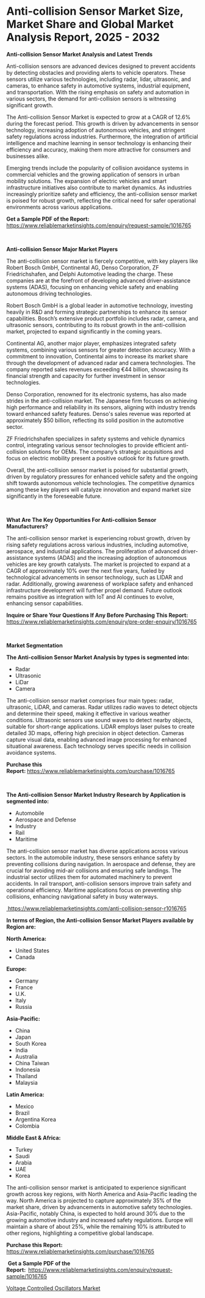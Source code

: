 <p><h1>Anti-collision Sensor Market Size, Market Share and Global Market Analysis Report, 2025 - 2032</h1></p><p><strong>Anti-collision Sensor Market Analysis and Latest Trends</strong></p>
<p><p>Anti-collision sensors are advanced devices designed to prevent accidents by detecting obstacles and providing alerts to vehicle operators. These sensors utilize various technologies, including radar, lidar, ultrasonic, and cameras, to enhance safety in automotive systems, industrial equipment, and transportation. With the rising emphasis on safety and automation in various sectors, the demand for anti-collision sensors is witnessing significant growth.</p><p>The Anti-collision Sensor Market is expected to grow at a CAGR of 12.6% during the forecast period. This growth is driven by advancements in sensor technology, increasing adoption of autonomous vehicles, and stringent safety regulations across industries. Furthermore, the integration of artificial intelligence and machine learning in sensor technology is enhancing their efficiency and accuracy, making them more attractive for consumers and businesses alike.</p><p>Emerging trends include the popularity of collision avoidance systems in commercial vehicles and the growing application of sensors in urban mobility solutions. The expansion of electric vehicles and smart infrastructure initiatives also contribute to market dynamics. As industries increasingly prioritize safety and efficiency, the anti-collision sensor market is poised for robust growth, reflecting the critical need for safer operational environments across various applications.</p></p>
<p><strong>Get a Sample PDF of the Report:&nbsp;</strong> <a href="https://www.reliablemarketinsights.com/enquiry/request-sample/1016765?utm_campaign=3044&utm_medium=2&utm_source=Github&utm_content=ia&utm_term=06042025&utm_id=anti-collision-sensor">https://www.reliablemarketinsights.com/enquiry/request-sample/1016765</a></p>
<p>&nbsp;</p>
<p><strong>Anti-collision Sensor Major Market Players</strong></p>
<p><p>The anti-collision sensor market is fiercely competitive, with key players like Robert Bosch GmbH, Continental AG, Denso Corporation, ZF Friedrichshafen, and Delphi Automotive leading the charge. These companies are at the forefront of developing advanced driver-assistance systems (ADAS), focusing on enhancing vehicle safety and enabling autonomous driving technologies.</p><p>Robert Bosch GmbH is a global leader in automotive technology, investing heavily in R&D and forming strategic partnerships to enhance its sensor capabilities. Bosch’s extensive product portfolio includes radar, camera, and ultrasonic sensors, contributing to its robust growth in the anti-collision market, projected to expand significantly in the coming years.</p><p>Continental AG, another major player, emphasizes integrated safety systems, combining various sensors for greater detection accuracy. With a commitment to innovation, Continental aims to increase its market share through the development of advanced radar and camera technologies. The company reported sales revenues exceeding €44 billion, showcasing its financial strength and capacity for further investment in sensor technologies.</p><p>Denso Corporation, renowned for its electronic systems, has also made strides in the anti-collision market. The Japanese firm focuses on achieving high performance and reliability in its sensors, aligning with industry trends toward enhanced safety features. Denso's sales revenue was reported at approximately $50 billion, reflecting its solid position in the automotive sector.</p><p>ZF Friedrichshafen specializes in safety systems and vehicle dynamics control, integrating various sensor technologies to provide efficient anti-collision solutions for OEMs. The company’s strategic acquisitions and focus on electric mobility present a positive outlook for its future growth.</p><p>Overall, the anti-collision sensor market is poised for substantial growth, driven by regulatory pressures for enhanced vehicle safety and the ongoing shift towards autonomous vehicle technologies. The competitive dynamics among these key players will catalyze innovation and expand market size significantly in the foreseeable future.</p></p>
<p>&nbsp;</p>
<p><strong>What Are The Key Opportunities For Anti-collision Sensor Manufacturers?</strong></p>
<p><p>The anti-collision sensor market is experiencing robust growth, driven by rising safety regulations across various industries, including automotive, aerospace, and industrial applications. The proliferation of advanced driver-assistance systems (ADAS) and the increasing adoption of autonomous vehicles are key growth catalysts. The market is projected to expand at a CAGR of approximately 10% over the next five years, fueled by technological advancements in sensor technology, such as LIDAR and radar. Additionally, growing awareness of workplace safety and enhanced infrastructure development will further propel demand. Future outlook remains positive as integration with IoT and AI continues to evolve, enhancing sensor capabilities.</p></p>
<p><strong>Inquire or Share Your Questions If Any Before Purchasing This Report:</strong> <a href="https://www.reliablemarketinsights.com/enquiry/pre-order-enquiry/1016765?utm_campaign=3044&utm_medium=2&utm_source=Github&utm_content=ia&utm_term=06042025&utm_id=anti-collision-sensor">https://www.reliablemarketinsights.com/enquiry/pre-order-enquiry/1016765</a></p>
<p>&nbsp;</p>
<p><strong>Market Segmentation</strong></p>
<p><strong>The Anti-collision Sensor Market Analysis by types is segmented into:</strong></p>
<p><ul><li>Radar</li><li>Ultrasonic</li><li>LiDar</li><li>Camera</li></ul></p>
<p><p>The anti-collision sensor market comprises four main types: radar, ultrasonic, LiDAR, and cameras. Radar utilizes radio waves to detect objects and determine their speed, making it effective in various weather conditions. Ultrasonic sensors use sound waves to detect nearby objects, suitable for short-range applications. LiDAR employs laser pulses to create detailed 3D maps, offering high precision in object detection. Cameras capture visual data, enabling advanced image processing for enhanced situational awareness. Each technology serves specific needs in collision avoidance systems.</p></p>
<p><strong>Purchase this Report:&nbsp;</strong><a href="https://www.reliablemarketinsights.com/purchase/1016765?utm_campaign=3044&utm_medium=2&utm_source=Github&utm_content=ia&utm_term=06042025&utm_id=anti-collision-sensor">https://www.reliablemarketinsights.com/purchase/1016765</a></p>
<p>&nbsp;</p>
<p><strong>The Anti-collision Sensor Market Industry Research by Application is segmented into:</strong></p>
<p><ul><li>Automobile</li><li>Aerospace and Defense</li><li>Industry</li><li>Rail</li><li>Maritime</li></ul></p>
<p><p>The anti-collision sensor market has diverse applications across various sectors. In the automobile industry, these sensors enhance safety by preventing collisions during navigation. In aerospace and defense, they are crucial for avoiding mid-air collisions and ensuring safe landings. The industrial sector utilizes them for automated machinery to prevent accidents. In rail transport, anti-collision sensors improve train safety and operational efficiency. Maritime applications focus on preventing ship collisions, enhancing navigational safety in busy waterways.</p></p>
<p><a href="https://www.reliablemarketinsights.com/anti-collision-sensor-r1016765?utm_campaign=3044&utm_medium=2&utm_source=Github&utm_content=ia&utm_term=06042025&utm_id=anti-collision-sensor">&nbsp;https://www.reliablemarketinsights.com/anti-collision-sensor-r1016765</a></p>
<p><strong>In terms of Region, the Anti-collision Sensor Market Players available by Region are:</strong></p>
<p>
    <p> <strong> North America: </strong>
        <ul>
            <li>United States</li>
            <li>Canada</li>
        </ul>
        </p> 
    <p> <strong> Europe: </strong>
        <ul>
            <li>Germany</li>
            <li>France</li>
            <li>U.K.</li>
            <li>Italy</li>
            <li>Russia</li>
        </ul>
        </p> 
    <p> <strong> Asia-Pacific: </strong>
        <ul>
            <li>China</li>
            <li>Japan</li>
            <li>South Korea</li>
            <li>India</li>
            <li>Australia</li>
            <li>China Taiwan</li>
            <li>Indonesia</li>
            <li>Thailand</li>
            <li>Malaysia</li>
        </ul>
        </p> 
    <p> <strong> Latin America: </strong>
        <ul>
            <li>Mexico</li>
            <li>Brazil</li>
            <li>Argentina Korea</li>
            <li>Colombia</li>
        </ul>
        </p> 
    <p> <strong> Middle East & Africa: </strong>
        <ul>
            <li>Turkey</li>
            <li>Saudi</li>
            <li>Arabia</li>
            <li>UAE</li>
            <li>Korea</li>
        </ul>
    </p>
    </p>
<p><p>The anti-collision sensor market is anticipated to experience significant growth across key regions, with North America and Asia-Pacific leading the way. North America is projected to capture approximately 35% of the market share, driven by advancements in automotive safety technologies. Asia-Pacific, notably China, is expected to hold around 30% due to the growing automotive industry and increased safety regulations. Europe will maintain a share of about 25%, while the remaining 10% is attributed to other regions, highlighting a competitive global landscape.</p></p>
<p><strong>Purchase this Report: </strong><a href="https://www.reliablemarketinsights.com/purchase/1016765?utm_campaign=3044&utm_medium=2&utm_source=Github&utm_content=ia&utm_term=06042025&utm_id=anti-collision-sensor">https://www.reliablemarketinsights.com/purchase/1016765</a></p>
<p>&nbsp;<strong>Get a Sample PDF of the Report:&nbsp;&nbsp;</strong><a href="https://www.reliablemarketinsights.com/enquiry/request-sample/1016765?utm_campaign=3044&utm_medium=2&utm_source=Github&utm_content=ia&utm_term=06042025&utm_id=anti-collision-sensor">https://www.reliablemarketinsights.com/enquiry/request-sample/1016765</a></p>
<p><strong></strong></p>
<p><p><a href="https://github.com/kaqiewan/Market-Research-Report-List-1/blob/main/voltage-controlled-oscillators-market.md?utm_campaign=3044&utm_medium=2&utm_source=Github&utm_content=ia&utm_term=06042025&utm_id=anti-collision-sensor">Voltage Controlled Oscillators Market</a></p></p>